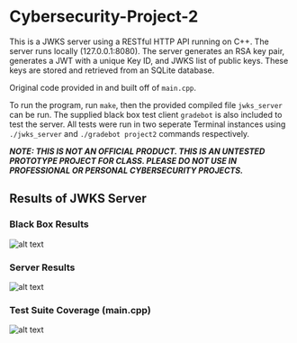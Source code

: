 # Cybersecurity-Project-2

This is a JWKS server using a RESTful HTTP API running on C++. The server runs locally (127.0.0.1:8080). The server generates an RSA key pair, generates a JWT with a unique Key ID, and JWKS list of public keys. These keys are stored and retrieved from an SQLite database.  

Original code provided in and built off of `main.cpp`. 

To run the program, run `make`, then the provided compiled file `jwks_server` can be run. The supplied black box test client `gradebot` is also included to test the server. All tests were run in two seperate Terminal instances using `./jwks_server` and `./gradebot project2` commands respectively.

***NOTE: THIS IS NOT AN OFFICIAL PRODUCT. THIS IS AN UNTESTED PROTOTYPE PROJECT FOR CLASS. PLEASE DO NOT USE IN PROFESSIONAL OR PERSONAL CYBERSECURITY PROJECTS.***

## Results of JWKS Server

### Black Box Results
![alt text](https://cdn.discordapp.com/attachments/588868774472450079/1166061173666492496/image.png?ex=65491e18&is=6536a918&hm=f2c7c30e03ec9f48b28a2d03750c2f91fc405ce4091ce881305706c134f78854&)
### Server Results
![alt text](https://cdn.discordapp.com/attachments/588868774472450079/1166061090573144084/image.png?ex=65491e04&is=6536a904&hm=a304c73d5f4fb9a52806fbab885e0579f9f87e5632afcecc3a4c934057ab0fc0&)
### Test Suite Coverage (main.cpp)
![alt text](https://cdn.discordapp.com/attachments/588868774472450079/1166143208955314248/image.png?ex=65496a7e&is=6536f57e&hm=f73bef54333de0eb4a9b8cdcdd16439c8fc63c1ff77a320c696b985f97c5b281&)

